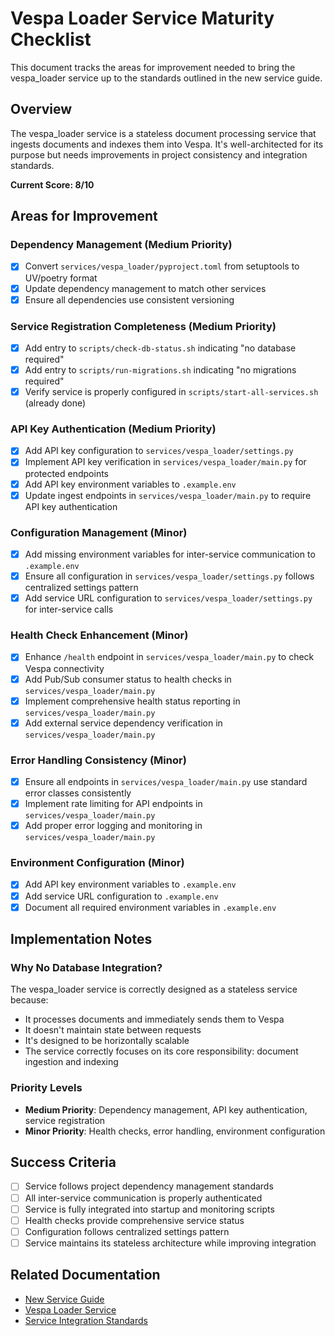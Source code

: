 # Vespa Loader Service Maturity Checklist

This document tracks the areas for improvement needed to bring the vespa_loader service up to the standards outlined in the new service guide.

## Overview

The vespa_loader service is a stateless document processing service that ingests documents and indexes them into Vespa. It's well-architected for its purpose but needs improvements in project consistency and integration standards.

**Current Score: 8/10**

## Areas for Improvement

### Dependency Management (Medium Priority)
- [x] Convert `services/vespa_loader/pyproject.toml` from setuptools to UV/poetry format
- [x] Update dependency management to match other services
- [x] Ensure all dependencies use consistent versioning

### Service Registration Completeness (Medium Priority)
- [x] Add entry to `scripts/check-db-status.sh` indicating "no database required"
- [x] Add entry to `scripts/run-migrations.sh` indicating "no migrations required"
- [x] Verify service is properly configured in `scripts/start-all-services.sh` (already done)

### API Key Authentication (Medium Priority)
- [x] Add API key configuration to `services/vespa_loader/settings.py`
- [x] Implement API key verification in `services/vespa_loader/main.py` for protected endpoints
- [x] Add API key environment variables to `.example.env`
- [x] Update ingest endpoints in `services/vespa_loader/main.py` to require API key authentication

### Configuration Management (Minor)
- [x] Add missing environment variables for inter-service communication to `.example.env`
- [x] Ensure all configuration in `services/vespa_loader/settings.py` follows centralized settings pattern
- [x] Add service URL configuration to `services/vespa_loader/settings.py` for inter-service calls

### Health Check Enhancement (Minor)
- [x] Enhance `/health` endpoint in `services/vespa_loader/main.py` to check Vespa connectivity
- [x] Add Pub/Sub consumer status to health checks in `services/vespa_loader/main.py`
- [x] Implement comprehensive health status reporting in `services/vespa_loader/main.py`
- [x] Add external service dependency verification in `services/vespa_loader/main.py`

### Error Handling Consistency (Minor)
- [x] Ensure all endpoints in `services/vespa_loader/main.py` use standard error classes consistently
- [x] Implement rate limiting for API endpoints in `services/vespa_loader/main.py`
- [x] Add proper error logging and monitoring in `services/vespa_loader/main.py`

### Environment Configuration (Minor)
- [x] Add API key environment variables to `.example.env`
- [x] Add service URL configuration to `.example.env`
- [x] Document all required environment variables in `.example.env`

## Implementation Notes

### Why No Database Integration?
The vespa_loader service is correctly designed as a stateless service because:
- It processes documents and immediately sends them to Vespa
- It doesn't maintain state between requests
- It's designed to be horizontally scalable
- The service correctly focuses on its core responsibility: document ingestion and indexing

### Priority Levels
- **Medium Priority**: Dependency management, API key authentication, service registration
- **Minor Priority**: Health checks, error handling, environment configuration

## Success Criteria

- [ ] Service follows project dependency management standards
- [ ] All inter-service communication is properly authenticated
- [ ] Service is fully integrated into startup and monitoring scripts
- [ ] Health checks provide comprehensive service status
- [ ] Configuration follows centralized settings pattern
- [ ] Service maintains its stateless architecture while improving integration

## Related Documentation

- [New Service Guide](../documentation/new-service-guide.md)
- [Vespa Loader Service](../services/vespa_loader/)
- [Service Integration Standards](../documentation/backend-architecture.md)
